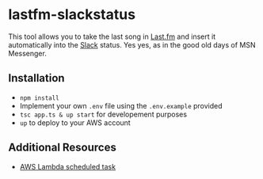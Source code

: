 # lastfm-slackstatus


This tool allows you to take the last song in [Last.fm](last.fm) and insert it automatically into the [Slack](slack.com) status. Yes yes, as in the good old days of MSN Messenger.

## Installation

* `npm install`
* Implement your own `.env` file using the `.env.example` provided
* `tsc app.ts & up start` for developement purposes
* `up` to deploy to your AWS account

## Additional Resources

* [AWS Lambda scheduled task](https://stackoverflow.com/questions/27382009/aws-lambda-scheduled-tasks)